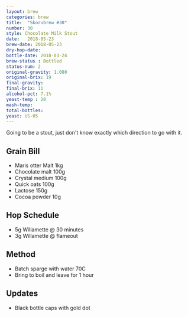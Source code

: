 ```yaml
---
layout: brew
categories: brew
title:  "Skorubrew #30"
number: 30
style: Chocolate Milk Stout
date:   2018-05-23
brew-date: 2018-05-23
dry-hop-date:
bottle-date: 2018-03-24
brew-status : Bottled
status-num: 2
original-gravity: 1.080
original-brix: 19
final-gravity: 
final-brix: 11
alcohol-pct: 7.1%
yeast-temp : 20
mash-temp:
total-bottles:
yeast: US-05
---
```


Going to be a stout, just don't know exactly which direction to go with it.

Grain Bill
-----

* Maris otter Malt 1kg
* Chocolate malt 100g
* Crystal medium 100g
* Quick oats 100g
* Lactose 150g
* Cocoa powder 10g



Hop Schedule
-------------
* 5g Willamette @ 30 minutes
* 3g Willamette @ flameout


Method
-------

* Batch sparge with water 70C
* Bring to boil and leave for 1 hour


Updates
-------
* Black bottle caps with gold dot

